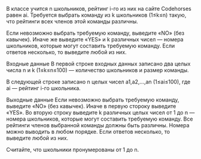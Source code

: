 ﻿В классе учится n школьников, рейтинг i-го из них на сайте Codehorses равен ai. Требуется выбрать команду из k школьников (1≤k≤n) такую, что рейтинги всех членов этой команды различны.

Если невозможно выбрать требуемую команду, выведите «NO» (без кавычек). Иначе же выведите «YES» и k различных чисел — номера школьников, которые могут составить требуемую команду. Если ответов несколько, то выведите любой из них.

Входные данные
В первой строке входных данных записано два целых числа n и k (1≤k≤n≤100) — количество школьников и размер команды.

В следующей строке записано n целых чисел a1,a2,…,an (1≤ai≤100), где ai — рейтинг i-го школьника.

Выходные данные
Если невозможно выбрать требуемую команду, выведите «NO» (без кавычек). Иначе в первую стороку выведите «YES». Во вторую строку выведите k различных целых чисел от 1 до n — номера школьников, которые могут составить требуемую команду. Все рейтинги членов выбранной команды должны быть различны. Номера можно выводить в любом порядке. Если ответов несколько, то выведите любой из них.

Считайте, что школьники пронумерованы от 1 до n.